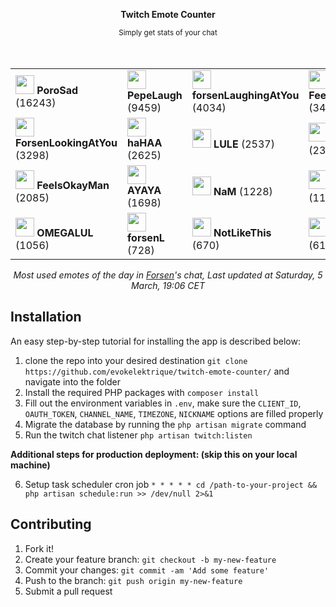 <div align="center">
    <p><b>Twitch Emote Counter</b></p>
    <small>Simply get stats of your chat</small>
</div>

<br>
<br>

<div align="center">
    <table>
        <tr>
            <td>
                <img src="https:&#x2F;&#x2F;static-cdn.jtvnw.net&#x2F;emoticons&#x2F;v2&#x2F;emotesv2_4c39207000564711868f3196cc0a8748&#x2F;static&#x2F;light&#x2F;3.0" height="30" />
                <b>PoroSad</b>
                (16243)
            </td>
            <td>
                <img src="https:&#x2F;&#x2F;cdn.frankerfacez.com&#x2F;emote&#x2F;263820&#x2F;4" height="30" />
                <b>PepeLaugh</b>
                (9459)
            </td>
            <td>
                <img src="https:&#x2F;&#x2F;cdn.betterttv.net&#x2F;emote&#x2F;60f0edec8ed8b373e42231b2&#x2F;3x" height="30" />
                <b>forsenLaughingAtYou</b>
                (4034)
            </td>
            <td>
                <img src="https:&#x2F;&#x2F;cdn.betterttv.net&#x2F;emote&#x2F;566c9fde65dbbdab32ec053e&#x2F;3x" height="30" />
                <b>FeelsGoodMan</b>
                (3463)
            </td>
        </tr>
        <tr>
            <td>
                <img src="https:&#x2F;&#x2F;cdn.betterttv.net&#x2F;emote&#x2F;61fed98406fd6a9f5be381b1&#x2F;3x" height="30" />
                <b>ForsenLookingAtYou</b>
                (3298)
            </td>
            <td>
                <img src="https:&#x2F;&#x2F;cdn.betterttv.net&#x2F;emote&#x2F;555981336ba1901877765555&#x2F;3x" height="30" />
                <b>haHAA</b>
                (2625)
            </td>
            <td>
                <img src="https:&#x2F;&#x2F;cdn.betterttv.net&#x2F;emote&#x2F;60477a2f306b602acc599abf&#x2F;3x" height="30" />
                <b>LULE</b>
                (2537)
            </td>
            <td>
                <img src="https:&#x2F;&#x2F;static-cdn.jtvnw.net&#x2F;emoticons&#x2F;v2&#x2F;120232&#x2F;static&#x2F;light&#x2F;3.0" height="30" />
                <b>TriHard</b>
                (2314)
            </td>
        </tr>
        <tr>
            <td>
                <img src="https:&#x2F;&#x2F;cdn.frankerfacez.com&#x2F;emote&#x2F;145947&#x2F;4" height="30" />
                <b>FeelsOkayMan</b>
                (2085)
            </td>
            <td>
                <img src="https:&#x2F;&#x2F;cdn.frankerfacez.com&#x2F;emote&#x2F;261450&#x2F;4" height="30" />
                <b>AYAYA</b>
                (1698)
            </td>
            <td>
                <img src="https:&#x2F;&#x2F;cdn.betterttv.net&#x2F;emote&#x2F;566ca06065dbbdab32ec054e&#x2F;3x" height="30" />
                <b>NaM</b>
                (1228)
            </td>
            <td>
                <img src="https:&#x2F;&#x2F;static-cdn.jtvnw.net&#x2F;emoticons&#x2F;v2&#x2F;84608&#x2F;static&#x2F;light&#x2F;3.0" height="30" />
                <b>cmonBruh</b>
                (1148)
            </td>
        </tr>
        <tr>
            <td>
                <img src="https:&#x2F;&#x2F;cdn.frankerfacez.com&#x2F;emote&#x2F;128054&#x2F;4" height="30" />
                <b>OMEGALUL</b>
                (1056)
            </td>
            <td>
                <img src="https:&#x2F;&#x2F;static-cdn.jtvnw.net&#x2F;emoticons&#x2F;v2&#x2F;684692&#x2F;static&#x2F;light&#x2F;3.0" height="30" />
                <b>forsenL</b>
                (728)
            </td>
            <td>
                <img src="https:&#x2F;&#x2F;static-cdn.jtvnw.net&#x2F;emoticons&#x2F;v2&#x2F;58765&#x2F;static&#x2F;light&#x2F;3.0" height="30" />
                <b>NotLikeThis</b>
                (670)
            </td>
            <td>
                <img src="https:&#x2F;&#x2F;static-cdn.jtvnw.net&#x2F;emoticons&#x2F;v2&#x2F;115234&#x2F;static&#x2F;light&#x2F;3.0" height="30" />
                <b>BatChest</b>
                (613)
            </td>
        </tr>
    </table>
</div>

<p align="center">
    <i>Most used emotes of the day in <a href="https://twitch.tv/forsen">Forsen</a>'s chat, Last updated at Saturday, 5 March, 19:06 CET</i>
</p>

## Installation

An easy step-by-step tutorial for installing the app is described below:

1. clone the repo into your desired destination `git clone https://github.com/evokelektrique/twitch-emote-counter/` and navigate into the folder
2. Install the required PHP packages with `composer install`
3. Fill out the environment variables in `.env`, make sure the `CLIENT_ID`, `OAUTH_TOKEN`, `CHANNEL_NAME`, `TIMEZONE`, `NICKNAME` options are filled properly
4. Migrate the database by running the `php artisan migrate` command
5. Run the twitch chat listener `php artisan twitch:listen`

<b>Additional steps for production deployment: (skip this on your local machine)</b>

6. Setup task scheduler cron job `* * * * * cd /path-to-your-project && php artisan schedule:run >> /dev/null 2>&1`

## Contributing

1. Fork it!
2. Create your feature branch: `git checkout -b my-new-feature`
3. Commit your changes: `git commit -am 'Add some feature'`
4. Push to the branch: `git push origin my-new-feature`
5. Submit a pull request
